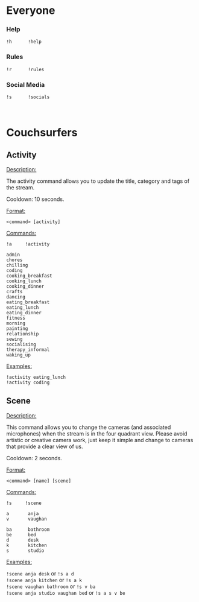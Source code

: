 # Everyone

### Help

```
!h      !help
```

### Rules

```
!r      !rules
```

### Social Media

```
!s      !socials
```
<br>

# Couchsurfers

## Activity

<ins>Description:</ins>

The activity command allows you to update the title, category and tags of the stream.

Cooldown: 10 seconds.

<ins>Format:</ins>

```
<command> [activity]
```

<ins>Commands:</ins>

```
!a     !activity

admin
chores
chilling
coding
cooking_breakfast
cooking_lunch
cooking_dinner
crafts
dancing
eating_breakfast
eating_lunch
eating_dinner
fitness
morning
painting
relationship
sewing
socialising
therapy_informal
waking_up
```

<ins>Examples:</ins>

`!activity eating_lunch`<br>
`!activity coding`

## Scene

<ins>Description:</ins>

This command allows you to change the cameras (and associated microphones) when the stream is in the four quadrant view. Please avoid artistic or creative camera work, just keep it simple and change to cameras that provide a clear view of us.

Cooldown: 2 seconds.

<ins>Format:</ins>

```
<command> [name] [scene]
```

<ins>Commands:</ins>

```
!s     !scene

a       anja
v       vaughan

ba      bathroom
be      bed
d       desk
k       kitchen
s       studio
```

<ins>Examples:</ins>

`!scene anja desk` or `!s a d`<br>
`!scene anja kitchen` or `!s a k`<br>
`!scene vaughan bathroom` or `!s v ba`<br>
`!scene anja studio vaughan bed` or `!s a s v be`

<br>